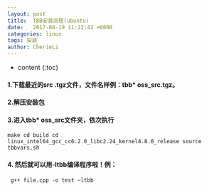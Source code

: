 ```yaml
---
layout: post
title:  TBB安装流程(ubuntu)
date:   2017-08-19 11:22:42 +0800
categories: linux
tags: 安装
author: CherieLi
---
```

* content
{:toc}

#### 1.下载最近的src .tgz文件，文件名样例：tbb* oss_src.tgz。
#### 2.解压安装包
#### 3.进入tbb* oss_src文件夹，依次执行
``
	 make
	 cd build
	 cd linux_intel64_gcc_cc6.2.0_libc2.24_kernel4.8.0_release
	 source tbbvars.sh
``
#### 4. 然后就可以用-ltbb编译程序啦！例：
	 g++ file.cpp -o test –ltbb
